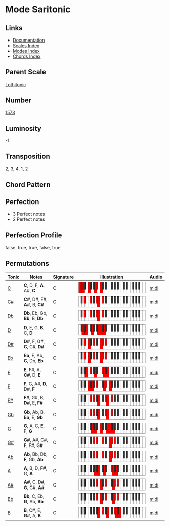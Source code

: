 # Mode Saritonic

## Links

- [Documentation](README.md)
- [Scales Index](Scales.md)
- [Modes Index](Modes.md)
- [Chords Index](Chords.md)

## Parent Scale

[Lothitonic](ScaleLothitonic.md)

## Number

[1573](https://ianring.com/musictheory/scales/1573)

## Luminosity

-1

## Transposition

2, 3, 4, 1, 2

## Chord Pattern



## Perfection

- 3 Perfect notes
- 2 Perfect notes

## Perfection Profile

false, true, true, false, true

## Permutations

| Tonic | Notes | Signature | Illustration | Audio |
|-------|-------|-----------|--------------|-------|
| [C](ModeCNaturalSaritonic.md) | **C**, D, F, **A**, A#, **C** | C | ![CNaturalSaritonic](ModeCNaturalSaritonic.png) | [midi](https://github.com/edipermadi/music/blob/main/docs/ModeCNaturalSaritonic.mid?raw=true) |
| [C#](ModeCSharpSaritonic.md) | **C#**, D#, F#, **A#**, B, **C#** | C | ![CSharpSaritonic](ModeCSharpSaritonic.png) | [midi](https://github.com/edipermadi/music/blob/main/docs/ModeCSharpSaritonic.mid?raw=true) |
| [Db](ModeDFlatSaritonic.md) | **Db**, Eb, Gb, **Bb**, B, **Db** | C | ![DFlatSaritonic](ModeDFlatSaritonic.png) | [midi](https://github.com/edipermadi/music/blob/main/docs/ModeDFlatSaritonic.mid?raw=true) |
| [D](ModeDNaturalSaritonic.md) | **D**, E, G, **B**, C, **D** | C | ![DNaturalSaritonic](ModeDNaturalSaritonic.png) | [midi](https://github.com/edipermadi/music/blob/main/docs/ModeDNaturalSaritonic.mid?raw=true) |
| [D#](ModeDSharpSaritonic.md) | **D#**, F, G#, **C**, C#, **D#** | C | ![DSharpSaritonic](ModeDSharpSaritonic.png) | [midi](https://github.com/edipermadi/music/blob/main/docs/ModeDSharpSaritonic.mid?raw=true) |
| [Eb](ModeEFlatSaritonic.md) | **Eb**, F, Ab, **C**, Db, **Eb** | C | ![EFlatSaritonic](ModeEFlatSaritonic.png) | [midi](https://github.com/edipermadi/music/blob/main/docs/ModeEFlatSaritonic.mid?raw=true) |
| [E](ModeENaturalSaritonic.md) | **E**, F#, A, **C#**, D, **E** | C | ![ENaturalSaritonic](ModeENaturalSaritonic.png) | [midi](https://github.com/edipermadi/music/blob/main/docs/ModeENaturalSaritonic.mid?raw=true) |
| [F](ModeFNaturalSaritonic.md) | **F**, G, A#, **D**, D#, **F** | C | ![FNaturalSaritonic](ModeFNaturalSaritonic.png) | [midi](https://github.com/edipermadi/music/blob/main/docs/ModeFNaturalSaritonic.mid?raw=true) |
| [F#](ModeFSharpSaritonic.md) | **F#**, G#, B, **D#**, E, **F#** | C | ![FSharpSaritonic](ModeFSharpSaritonic.png) | [midi](https://github.com/edipermadi/music/blob/main/docs/ModeFSharpSaritonic.mid?raw=true) |
| [Gb](ModeGFlatSaritonic.md) | **Gb**, Ab, B, **Eb**, E, **Gb** | C | ![GFlatSaritonic](ModeGFlatSaritonic.png) | [midi](https://github.com/edipermadi/music/blob/main/docs/ModeGFlatSaritonic.mid?raw=true) |
| [G](ModeGNaturalSaritonic.md) | **G**, A, C, **E**, F, **G** | C | ![GNaturalSaritonic](ModeGNaturalSaritonic.png) | [midi](https://github.com/edipermadi/music/blob/main/docs/ModeGNaturalSaritonic.mid?raw=true) |
| [G#](ModeGSharpSaritonic.md) | **G#**, A#, C#, **F**, F#, **G#** | C | ![GSharpSaritonic](ModeGSharpSaritonic.png) | [midi](https://github.com/edipermadi/music/blob/main/docs/ModeGSharpSaritonic.mid?raw=true) |
| [Ab](ModeAFlatSaritonic.md) | **Ab**, Bb, Db, **F**, Gb, **Ab** | C | ![AFlatSaritonic](ModeAFlatSaritonic.png) | [midi](https://github.com/edipermadi/music/blob/main/docs/ModeAFlatSaritonic.mid?raw=true) |
| [A](ModeANaturalSaritonic.md) | **A**, B, D, **F#**, G, **A** | C | ![ANaturalSaritonic](ModeANaturalSaritonic.png) | [midi](https://github.com/edipermadi/music/blob/main/docs/ModeANaturalSaritonic.mid?raw=true) |
| [A#](ModeASharpSaritonic.md) | **A#**, C, D#, **G**, G#, **A#** | C | ![ASharpSaritonic](ModeASharpSaritonic.png) | [midi](https://github.com/edipermadi/music/blob/main/docs/ModeASharpSaritonic.mid?raw=true) |
| [Bb](ModeBFlatSaritonic.md) | **Bb**, C, Eb, **G**, Ab, **Bb** | C | ![BFlatSaritonic](ModeBFlatSaritonic.png) | [midi](https://github.com/edipermadi/music/blob/main/docs/ModeBFlatSaritonic.mid?raw=true) |
| [B](ModeBNaturalSaritonic.md) | **B**, C#, E, **G#**, A, **B** | C | ![BNaturalSaritonic](ModeBNaturalSaritonic.png) | [midi](https://github.com/edipermadi/music/blob/main/docs/ModeBNaturalSaritonic.mid?raw=true) |
